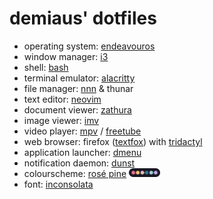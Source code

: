 # demiaus' dotfiles
- operating system: [endeavouros](https://endeavouros.com/)
- window manager: [i3](https://i3wm.org/)
- shell: [bash](https://www.gnu.org/software/bash/)
- terminal emulator: [alacritty](https://github.com/alacritty/alacritty)
- file manager: [nnn](https://github.com/jarun/nnn) & thunar
- text editor: [neovim](https://neovim.io/)
- document viewer: [zathura](https://git.pwmt.org/pwmt/zathura)
- image viewer: [imv](https://sr.ht/~exec64/imv/)
- video player: [mpv](https://github.com/mpv-player/mpv/) / [freetube](https://github.com/FreeTubeApp/FreeTube)
- web browser: firefox ([textfox](https://github.com/adriankarlen/textfox)) with [tridactyl](https://github.com/tridactyl/tridactyl)
- application launcher: [dmenu](https://tools.suckless.org/dmenu/)
- notification daemon: [dunst](https://github.com/dunst-project/dunst)
- colourscheme: [rosé pine](https://github.com/rose-pine/rose-pine-theme) <img src="https://raw.githubusercontent.com/rose-pine/rose-pine-theme/main/assets/palette.png" width="50" />
- font: [inconsolata](https://github.com/googlefonts/Inconsolata)
